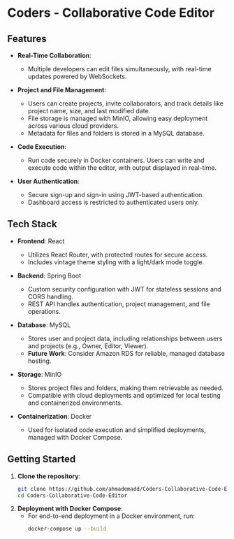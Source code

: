 # Coders - Collaborative Code Editor
## Features

- **Real-Time Collaboration**: 
  - Multiple developers can edit files simultaneously, with real-time updates powered by WebSockets.
  
- **Project and File Management**:
  - Users can create projects, invite collaborators, and track details like project name, size, and last modified date.
  - File storage is managed with MinIO, allowing easy deployment across various cloud providers.
  - Metadata for files and folders is stored in a MySQL database.

- **Code Execution**:
  - Run code securely in Docker containers. Users can write and execute code within the editor, with output displayed in real-time.

- **User Authentication**:
  - Secure sign-up and sign-in using JWT-based authentication.
  - Dashboard access is restricted to authenticated users only.

## Tech Stack

- **Frontend**: React
  - Utilizes React Router, with protected routes for secure access.
  - Includes vintage theme styling with a light/dark mode toggle.

- **Backend**: Spring Boot
  - Custom security configuration with JWT for stateless sessions and CORS handling.
  - REST API handles authentication, project management, and file operations.

- **Database**: MySQL
  - Stores user and project data, including relationships between users and projects (e.g., Owner, Editor, Viewer).
  - **Future Work**: Consider Amazon RDS for reliable, managed database hosting.

- **Storage**: MinIO
  - Stores project files and folders, making them retrievable as needed.
  - Compatible with cloud deployments and optimized for local testing and containerized environments.

- **Containerization**: Docker
  - Used for isolated code execution and simplified deployments, managed with Docker Compose.

## Getting Started

1. **Clone the repository**:
   ```bash
   git clone https://github.com/ahmademadd/Coders-Collaborative-Code-Editor
   cd Coders-Collaborative-Code-Editor

2. **Deployment with Docker Compose**:
   - For end-to-end deployment in a Docker environment, run:
     ```bash
     docker-compose up --build
     ```

